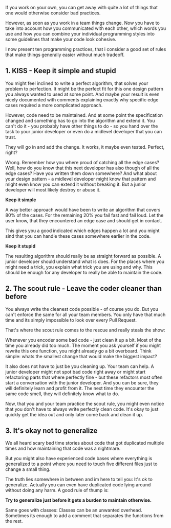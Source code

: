If you work on your own, you can get away with quite a lot of things that one would otherwise consider bad practices.

However, as soon as you work in a team things change. 
Now you have to take into account how you communicated with each other, 
which words you use and how you can combine your individual programming styles into some guidelines that make your code look cohesive.

I now present ten programming practices, that i consider a good set of rules that make things generally easier without much tradeoff.

## 1. KISS - Keep it simple and stupid

You might feel inclined to write a perfect algorithm, that solves your problem to perfection.
It might be the perfect fit for this one design pattern you always wanted to used at some point.
And maybe your result is even nicely documented with comments explaining exactly why specific edge cases required a more complicated approach.

However, code need to be maintained. And at some point the specification changed and something has to go into the algorithm and extend it.
You can't do it - you probably have other things to do - so you hand over the task to your junior developer or even do a midlevel developer that you can trust.

They will go in and add the change. It works, it maybe even tested. Perfect, right?

Wrong. Remember how you where proud of catching all the edge cases? Well, how do you know that this next developer has also though of all the edge cases?
Have you written them down somewhere?
And what about your design pattern - a midlevel developer might know that pattern and might even know you can extend it without breaking it.
But a junior developer will most likely destroy or abuse it.

**Keep it simple**

A way better approach would have been to write an algorithm that covers 80% of the cases. For the remaining 20% you fail fast and fail loud.
Let the user know, that they encountered an edge case and should get in contact.

This gives you a good indicated which edges happen a lot and you might sind that you can handle these cases somewhere earlier in the code.

**Keep it stupid**

The resulting algorithm should really be as straight forward as possible. A junior developer should understand what is does.
For the places where you might need a trick, you explain what trick you are using and why.
This should be enough for any developer to really be able to maintain the code.

## 2. The scout rule - Leave the coder cleaner than before

You always write the cleanest code possible - of course you do.
But you can't enforce the same for all your team members.
You only have that much time and its simply impossible to look over every Pull Request.

That's where the scout rule comes to the rescue and really steals the show:

Whenever you encoder some bad code - just clean it up a bit. Most of the time you already did too much. The moment you ask yourself if you might rewrite this one function, you might already go a bit overboard. Think simple: whats the smallest change that would make the biggest impact?

It also does not have to just be you cleaning up. Your team can help. A junior developer might not spot bad code right away or might start refactoring parts that where perfectly fine - but these refactors most often start a conversation with the junior developer. And you can be sure, they will definitely learn and profit from it. The next time they encounter the same code smell, they will definitely know what to do.

Now, that you and your team practice the scout rule, you might even notice that you don't have to always write perfectly clean code. It's okay to just quickly get the idea out and only later come back and clean it up.

## 3. It's okay not to generalize

We all heard scary bed time stories about code that got duplicated multiple times and how maintaining that code was a nightmare.

But you might also have experienced code bases where everything is generalized to a point where you need to touch five different files just to change a small thing.

The truth lies somewhere in between and im here to tell you: It's ok to generalize. Actually you can even have duplicated code lying around without doing any harm. A good rule of thump is:

**Try to generalize just before it gets a burden to maintain otherwise.**

Same goes with classes: Classes can be an unwanted overhead. Sometimes its enough to add a comment that separates the functions from the rest.
